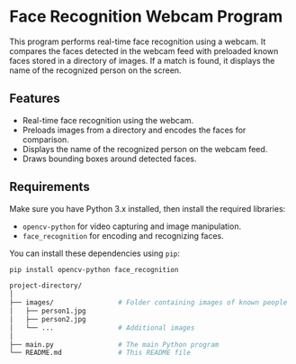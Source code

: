# Face Recognition Webcam Program

This program performs real-time face recognition using a webcam. It compares the faces detected in the webcam feed with preloaded known faces stored in a directory of images. If a match is found, it displays the name of the recognized person on the screen.

## Features
- Real-time face recognition using the webcam.
- Preloads images from a directory and encodes the faces for comparison.
- Displays the name of the recognized person on the webcam feed.
- Draws bounding boxes around detected faces.

## Requirements
Make sure you have Python 3.x installed, then install the required libraries:

- `opencv-python` for video capturing and image manipulation.
- `face_recognition` for encoding and recognizing faces.

You can install these dependencies using `pip`:

```bash
pip install opencv-python face_recognition

project-directory/
│
├── images/                # Folder containing images of known people
│   ├── person1.jpg
│   ├── person2.jpg
│   └── ...                # Additional images
│
├── main.py                # The main Python program
└── README.md              # This README file
